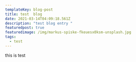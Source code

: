 ```yaml
---
templateKey: blog-post
title: test  blog
date: 2021-03-14T04:09:18.561Z
description: "test blog entry "
featuredpost: true
featuredimage: /img/markus-spiske-fkeuesx0ksm-unsplash.jpg
tags:
  - test
---
```

this is test
